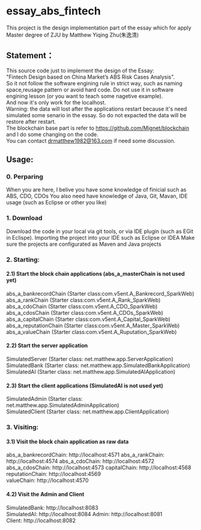 # essay_abs_fintech

This project is the design implementation part of the essay which for apply Master degree of ZJU by Matthew Yiqing Zhu(朱逸清)

## Statement：

This source code just to implement the design of the Essay:   
"Fintech Design based on China Market’s ABS Risk Cases Analysis".   
So it not follow the software engining rule in strict way, such as naming space,reusage pattern or avoid hard code. Do not use it in software engining lesson (or you want to teach some nagetive example).   
And now it's only work for the localhost.   
Warning: the data will lost after the applications restart because it's need simulated some senario in the essay. So do not expacted the data will be restore after restart.   
The blockchain base part is refer to https://github.com/Mignet/blockchain and I do some changing on the code.  
You can contact drmatthew1982@163.com if need some discussion.   

## Usage:

### 0. Perparing
When you are here, I belive you have some knowledge of finicial such as ABS, CDO, CDOs
You also need have knowledge of Java, Git, Mavan, IDE usage (such as Eclipse or other you like)

### 1. Download
Download the code in your local via git tools, or via IDE plugin (such as EGit in Eclispe). 
Importing the project into your IDE such as Eclipse or IDEA
Make sure the projects are configurated as Maven and Java projects

### 2. Starting:
#### 2.1) Start the block chain applications (abs_a_masterChain is not used yet)
abs_a_bankrecordChain (Starter class:com.v5ent.A_Bankrecord_SparkWeb) 
abs_a_rankChain (Starter class:com.v5ent.A_Rank_SparkWeb) 
abs_a_cdoChain (Starter class:com.v5ent.A_CDO_SparkWeb) 
abs_a_cdosChain (Starter class:com.v5ent.A_CDOs_SparkWeb) 
abs_a_capitalChain (Starter class:com.v5ent.A_Capital_SparkWeb)  
abs_a_reputationChain (Starter class:com.v5ent.A_Master_SparkWeb)  
abs_a_valueChain (Starter class:com.v5ent.A_Ruputation_SparkWeb)  

#### 2.2) Start the server application
SimulatedServer (Starter class: net.matthew.app.ServerApplication)  
SimulatedBank (Starter class: net.matthew.app.SimulatedBankApplication)  
SimulatedAI (Starter class: net.matthew.app.SimulatedAIApplication)  

#### 2.3) Start the client applications (SimulatedAI is not used yet)
SimulatedAdmin (Starter class: net.matthew.app.SimulatedAdminApplication)  
SimulatedClient (Starter class: net.matthew.app.ClientApplication)  

### 3. Visiting:
#### 3.1) Visit the block chain application as raw data
abs_a_bankrecordChain: http://localhost:4571
abs_a_rankChain: http://localhost:4574
abs_a_cdoChain: http://localhost:4572
abs_a_cdosChain: http://localhost:4573 
capitalChain: http://localhost:4568  
reputationChain: http://localhost:4569  
valueChain: http://localhost:4570  

#### 4.2) Visit the Admin and Client
SimulatedBank: http://localhost:8083  
SimulatedAI: http://localhost:8084 
Admin: http://localhost:8081  
Client: http://localhost:8082  
